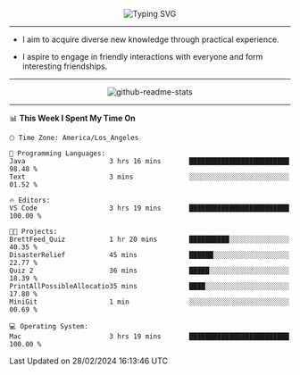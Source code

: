 <p align="center">
  <img src="https://readme-typing-svg.demolab.com?font=Fira+Code&weight=500&size=32&duration=2500&pause=1600&center=true&vCenter=true&random=false&width=1024&height=64&lines=Hi+there+%F0%9F%91%8B;I'm+delighted+you+could+make+it+here+%F0%9F%8E%89;I'm+Harry%2C+a+college+student+still+finding+my+way" alt="Typing SVG" />
</p>


---


- I aim to acquire diverse new knowledge through practical experience.

- I aspire to engage in friendly interactions with everyone and form interesting friendships.


---


<p align="center">
  <img src="https://github-readme-stats.vercel.app/api?username=Harry-Jing&show_icons=true" alt="github-readme-stats"/>
</p>


---

<!--START_SECTION:waka-->
📊 **This Week I Spent My Time On** 

```text
🕑︎ Time Zone: America/Los_Angeles

💬 Programming Languages: 
Java                     3 hrs 16 mins       █████████████████████████   98.48 % 
Text                     3 mins              ░░░░░░░░░░░░░░░░░░░░░░░░░   01.52 % 

🔥 Editors: 
VS Code                  3 hrs 19 mins       █████████████████████████   100.00 % 

🐱‍💻 Projects: 
BrettFeed_Quiz           1 hr 20 mins        ██████████░░░░░░░░░░░░░░░   40.35 % 
DisasterRelief           45 mins             ██████░░░░░░░░░░░░░░░░░░░   22.77 % 
Quiz 2                   36 mins             █████░░░░░░░░░░░░░░░░░░░░   18.39 % 
PrintAllPossibleAllocatio35 mins             ████░░░░░░░░░░░░░░░░░░░░░   17.80 % 
MiniGit                  1 min               ░░░░░░░░░░░░░░░░░░░░░░░░░   00.69 % 

💻 Operating System: 
Mac                      3 hrs 19 mins       █████████████████████████   100.00 % 
```


 Last Updated on 28/02/2024 16:13:46 UTC
<!--END_SECTION:waka-->
